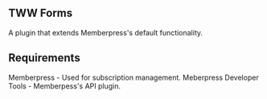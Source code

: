 ## TWW Forms
A plugin that extends Memberpress's default functionality. 

## Requirements
Memberpress - Used for subscription management.
Meberpress Developer Tools - Memberpess's API plugin.
